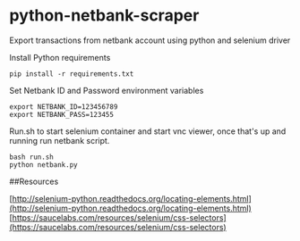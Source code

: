 # python-netbank-scraper
Export transactions from netbank account using python and selenium driver

Install Python requirements

```
pip install -r requirements.txt
```

Set Netbank ID and Password environment variables

```
export NETBANK_ID=123456789
export NETBANK_PASS=123455
```

Run.sh to start selenium container and start vnc viewer, once that's up and running run netbank script.

```
bash run.sh
python netbank.py
```


##Resources

[http://selenium-python.readthedocs.org/locating-elements.html](http://selenium-python.readthedocs.org/locating-elements.html)
[https://saucelabs.com/resources/selenium/css-selectors](https://saucelabs.com/resources/selenium/css-selectors)
